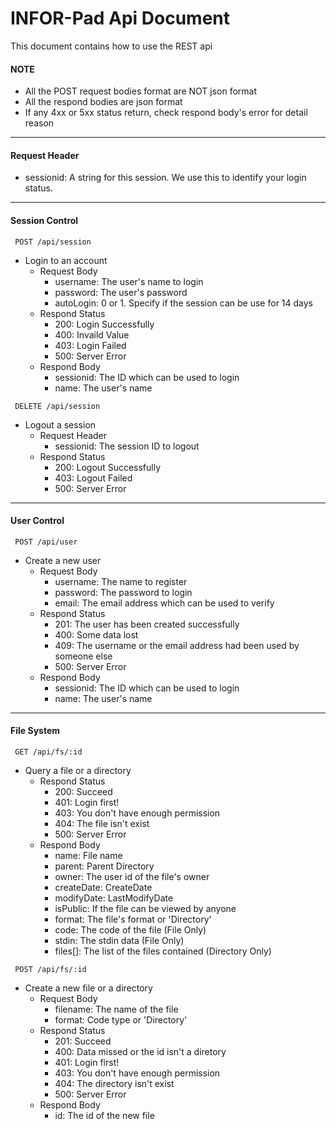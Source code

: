 # INFOR-Pad Api Document
This document contains how to use the REST api
#### NOTE
 * All the POST request bodies format are NOT json format
 * All the respond bodies are json format
 * If any 4xx or 5xx status return, check respond body's error for detail reason
***
#### Request Header
 * sessionid: A string for this session. We use this to identify your login status.
***
#### Session Control
~~~
 POST /api/session
~~~
 * Login to an account
	 * Request Body
	 	* username: The user's name to login
	 	* password: The user's password
	 	* autoLogin: 0 or 1. Specify if the session can be use for 14 days
	 * Respond Status
	 	* 200: Login Successfully
	 	* 400: Invaild Value
	 	* 403: Login Failed
	 	* 500: Server Error
	 * Respond Body
	 	* sessionid: The ID which can be used to login
	 	* name: The user's name

~~~
 DELETE /api/session
~~~
 * Logout a session
	 * Request Header
	 	* sessionid: The session ID to logout
	 * Respond Status
	 	* 200: Logout Successfully
	 	* 403: Logout Failed
	 	* 500: Server Error

***
#### User Control
~~~
 POST /api/user
~~~
 * Create a new user
 	* Request Body
 		* username: The name to register
 		* password: The password to login
 		* email: The email address which can be used to verify
 	* Respond Status
 		* 201: The user has been created successfully
 		* 400: Some data lost
 		* 409: The username or the email address had been used by someone else
 		* 500: Server Error
 	* Respond Body
 		* sessionid: The ID which can be used to login
	 	* name: The user's name

***
#### File System
~~~
 GET /api/fs/:id
~~~
 * Query a file or a directory
     * Respond Status
         * 200: Succeed
         * 401: Login first!
         * 403: You don't have enough permission
         * 404: The file isn't exist
         * 500: Server Error
     * Respond Body
         * name: File name
         * parent: Parent Directory
         * owner: The user id of the file's owner
         * createDate: CreateDate
         * modifyDate: LastModifyDate
         * isPublic: If the file can be viewed by anyone
         * format: The file's format or 'Directory'
         * code: The code of the file (File Only)
         * stdin: The stdin data (File Only)
         * files[]: The list of the files contained (Directory Only)

~~~
 POST /api/fs/:id
~~~
 * Create a new file or a directory
     * Request Body
         * filename: The name of the file
         * format: Code type or 'Directory'
     * Respond Status
         * 201: Succeed
         * 400: Data missed or the id isn't a diretory
         * 401: Login first!
         * 403: You don't have enough permission
         * 404: The directory isn't exist
         * 500: Server Error
     * Respond Body
         * id: The id of the new file
